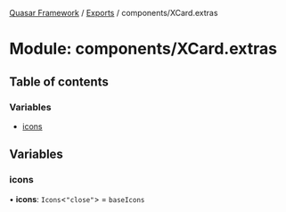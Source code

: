 [Quasar Framework](../index.md) / [Exports](../modules.md) / components/XCard.extras

# Module: components/XCard.extras

## Table of contents

### Variables

- [icons](components_XCard_extras.md#icons)

## Variables

### icons

• **icons**: `Icons`<``"close"``\> = `baseIcons`
